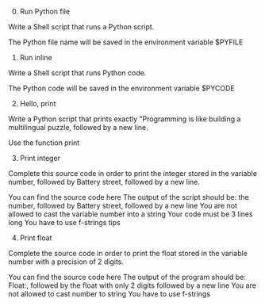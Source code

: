 0. Run Python file

Write a Shell script that runs a Python script.

The Python file name will be saved in the environment variable $PYFILE

1. Run inline

Write a Shell script that runs Python code.

The Python code will be saved in the environment variable $PYCODE


2. Hello, print

Write a Python script that prints exactly "Programming is like building a multilingual puzzle, followed by a new line.

Use the function print

3. Print integer

Complete this source code in order to print the integer stored in the variable number, followed by Battery street, followed by a new line.

You can find the source code here
The output of the script should be:
the number, followed by Battery street,
followed by a new line
You are not allowed to cast the variable number into a string
Your code must be 3 lines long
You have to use f-strings tips

4. Print float

Complete the source code in order to print the float stored in the variable number with a precision of 2 digits.

You can find the source code here
The output of the program should be:
Float:, followed by the float with only 2 digits
followed by a new line
You are not allowed to cast number to string
You have to use f-strings


